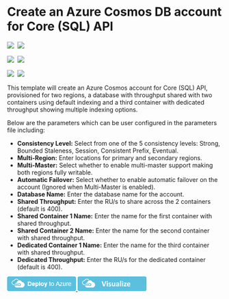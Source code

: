 # Create an Azure Cosmos DB account for Core (SQL) API

<IMG SRC="https://azurequickstartsservice.blob.core.windows.net/badges/101-cosmosdb-sql/PublicLastTestDate.svg" />&nbsp;
<IMG SRC="https://azurequickstartsservice.blob.core.windows.net/badges/101-cosmosdb-sql/PublicDeployment.svg" />&nbsp;

<IMG SRC="https://azurequickstartsservice.blob.core.windows.net/badges/101-cosmosdb-sql/FairfaxLastTestDate.svg" />&nbsp;
<IMG SRC="https://azurequickstartsservice.blob.core.windows.net/badges/101-cosmosdb-sql/FairfaxDeployment.svg" />&nbsp;

<IMG SRC="https://azurequickstartsservice.blob.core.windows.net/badges/101-cosmosdb-sql/BestPracticeResult.svg" />&nbsp;
<IMG SRC="https://azurequickstartsservice.blob.core.windows.net/badges/101-cosmosdb-sql/CredScanResult.svg" />&nbsp;

This template will create an Azure Cosmos account for Core (SQL) API, provisioned for two regions, a database with throughput shared with two containers using default indexing and a third container with dedicated throughput showing multiple indexing options.

Below are the parameters which can be user configured in the parameters file including:

- **Consistency Level:** Select from one of the 5 consistency levels: Strong, Bounded Staleness, Session, Consistent Prefix, Eventual.
- **Multi-Region:** Enter locations for primary and secondary regions.
- **Multi-Master:** Select whether to enable multi-master support making both regions fully writable.
- **Automatic Failover:** Select whether to enable automatic failover on the account (Ignored when Multi-Master is enabled).
- **Database Name:** Enter the database name for the account.
- **Shared Throughput:** Enter the RU/s to share across the 2 containers (default is 400).
- **Shared Container 1 Name:** Enter the name for the first container with shared throughput.
- **Shared Container 2 Name:** Enter the name for the second container with shared throughput.
- **Dedicated Container 1 Name:** Enter the name for the third container with shared throughput.
- **Dedicated Throughput:** Enter the RU/s for the dedicated container (default is 400).

<a href="https://portal.azure.com/#create/Microsoft.Template/uri/https%3A%2F%2Fraw.githubusercontent.com%2FAzure%2Fazure-quickstart-templates%2Fmaster%2F101-cosmosdb-sql%2Fazuredeploy.json" target="_blank">
    <img src="https://raw.githubusercontent.com/Azure/azure-quickstart-templates/master/1-CONTRIBUTION-GUIDE/images/deploytoazure.png"/>
</a>
<a href="http://armviz.io/#/?load=https%3A%2F%2Fraw.githubusercontent.com%2FAzure%2Fazure-quickstart-templates%2Fmaster%2F101-cosmosdb-sql%2Fazuredeploy.json" target="_blank">
    <img src="https://raw.githubusercontent.com/Azure/azure-quickstart-templates/master/1-CONTRIBUTION-GUIDE/images/visualizebutton.png"/>
</a>
